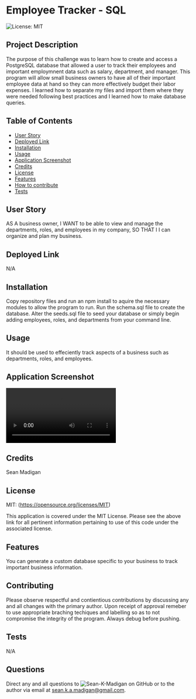 
  # Employee Tracker - SQL
  ![License: MIT](https://img.shields.io/badge/License-MIT-yellow.svg)

  ## Project Description
  
  The purpose of this challenge was to learn how to create and access a PostgreSQL database that allowed a user to track their employees and important employmnent data such as salary, department, and manager. This program will allow small business owners to have all of their important employee data at hand so they can more effectively budget their labor expenses. I learned how to separate my files and import them where they were needed following best practices and I learned how to make database queries. 
  
  ## Table of Contents

  - [User Story](#user-story)
  - [Deployed Link](#deployed-link)
  - [Installation](#installation)
  - [Usage](#usage)
  - [Application Screenshot](#application-screenshot)
  - [Credits](#credits)
  - [License](#license)
  - [Features](#features)
  - [How to contribute](#how-to-contribute)
  - [Tests](#tests)

  ## User Story

  AS A business owner,
  I WANT to be able to view and manage the departments, roles, and employees in my company,
  SO THAT I I can organize and plan my business.


  ## Deployed Link

  N/A

  ## Installation

  Copy repository files and run an npm install to aquire the necessary modules to allow the program to run. Run the schema.sql file to create the database. Alter the seeds.sql file to seed your database or simply begin adding employees, roles, and departments from your command line. 

  ## Usage

  It should be used to effeciently track aspects of a business such as departments, roles, and employees.

  ## Application Screenshot

  ![Application Screenshot](./images/Walkthrough.webm)

  ## Credits

  Sean Madigan

  ## License

  MIT: (https://opensource.org/licenses/MIT)

  This application is covered under the MIT License. Please see the above link for all pertinent information pertaining to use of this code under the associated license.

  ## Features

  You can generate a custom database specific to your business to track important business information.

  ## Contributing

  Please observe respectful and contientious contributions by discussing any and all changes with the primary author. Upon receipt of approval remeber to use appropriate braching techiques and labelling so as to not compromise the integrity of the program. Always debug before pushing. 
  

  ## Tests

  N/A

  ## Questions

  Direct any and all questions to ![Sean-K-Madigan](https://github.com/Sean-K-Madigan) on GitHub or to the author via email at sean.k.a.madigan@gmail.com.